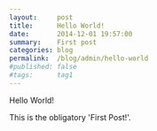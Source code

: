 ```yaml
---
layout:     post
title:      Hello World!
date:       2014-12-01 19:57:00
summary:    First post
categories: blog
permalink:  /blog/admin/hello-world
#published: false
#tags:      tag1
---
```


Hello World!

This is the obligatory 'First Post!'.
